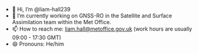 - 👋 Hi, I’m @liam-hall239
- 👀 I’m currently working on GNSS-RO in the Satellite and Surface Assimilation team within the Met Office.
- 📫 How to reach me: liam.hall@metoffice.gov.uk (work hours are usually 09:00 - 17:30 GMT)
- 😄 Pronouns: He/him

<!---  
- 🌱 I’m currently learning 
- ⚡ Fun fact: The Hubble sphere is a volume where space-time inside is expanding at a rate slower than the speed of light. Anything outside this volume will be forever expanding at a faster rate than the speed of light thus no information can pass this 'barrier'.


liam-hall239/liam-hall239 is a ✨ special ✨ repository because its `README.md` (this file) appears on your GitHub profile.
You can click the Preview link to take a look at your changes.
--->
